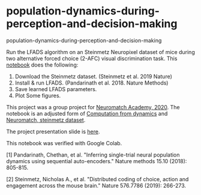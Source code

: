 # population-dynamics-during-perception-and-decision-making
population-dynamics-during-perception-and-decision-making

Run the LFADS algorithm on an Steinmetz Neuropixel dataset of mice during two alternative forced choice (2-AFC) visual discrimination task.
This [notebook](https://colab.research.google.com/drive/125PV8YehFf4hoqJUwfNWVSjip2HqKmIW?usp=sharing) does the following:

1. Download the Steinmetz dataset. (Steinmetz et al. 2019 Nature)
2. Install & run LFADS. (Pandarinath et al. 2018. Nature Methods)
3. Save learned LFADS parameters.
4. Plot Some figures.

This project was a group project for [Neuromatch Academy, 2020](https://www.neuromatchacademy.org/). The notebook is an adjusted form of [Computation from dynamics](https://github.com/google-research/computation-thru-dynamics) and [Neuromatch, steinmetz dataset](https://colab.research.google.com/github/NeuromatchAcademy/course-content/blob/master/projects/load_steinmetz_decisions.ipynb).

The project presentation slide is [here](https://docs.google.com/presentation/d/13Mjd04XFDXBRZIrWv_dlvJSJoIX0Oy_1-9OHoacyyGs/edit?usp=sharing).


This notebook was verified with Google Colab.

[1] Pandarinath, Chethan, et al. "Inferring single-trial neural population dynamics using sequential auto-encoders." Nature methods 15.10 (2018): 805-815.

[2] Steinmetz, Nicholas A., et al. "Distributed coding of choice, action and engagement across the mouse brain." Nature 576.7786 (2019): 266-273.
